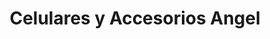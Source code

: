 ---
title: "Celulares y Accesorios Angel"
url: /san-jose/celulares-y-accesorios-angel/
shop: teléfono móvil
---